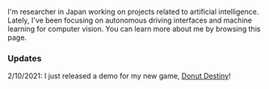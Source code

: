 I'm researcher in Japan working on projects related to artificial intelligence. Lately, I've been focusing on autonomous driving interfaces and machine learning for computer vision. You can learn more about me by browsing this page.  

### Updates

2/10/2021: I just released a demo for my new game, [Donut Destiny](https://playcanv.as/b/Y1A98hy2/)!
